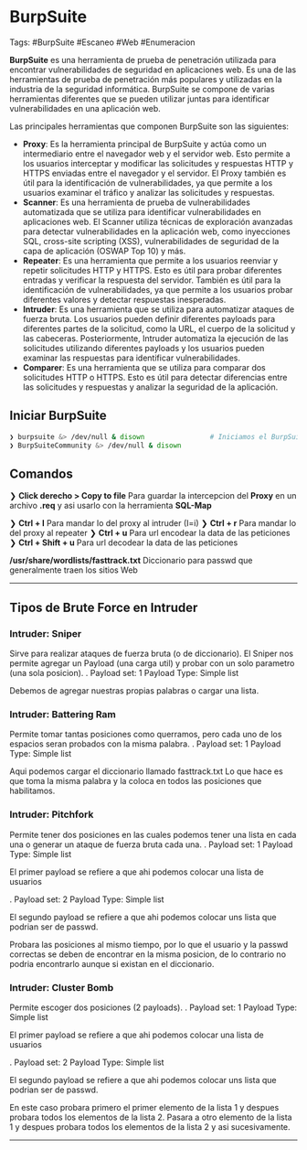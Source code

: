 # BurpSuite 

Tags: #BurpSuite #Escaneo  #Web #Enumeracion 

**BurpSuite** es una herramienta de prueba de penetración utilizada para encontrar vulnerabilidades de seguridad en aplicaciones web. Es una de las herramientas de prueba de penetración más populares y utilizadas en la industria de la seguridad informática. BurpSuite se compone de varias herramientas diferentes que se pueden utilizar juntas para identificar vulnerabilidades en una aplicación web.

Las principales herramientas que componen BurpSuite son las siguientes:

-   **Proxy**: Es la herramienta principal de BurpSuite y actúa como un intermediario entre el navegador web y el servidor web. Esto permite a los usuarios interceptar y modificar las solicitudes y respuestas HTTP y HTTPS enviadas entre el navegador y el servidor. El Proxy también es útil para la identificación de vulnerabilidades, ya que permite a los usuarios examinar el tráfico y analizar las solicitudes y respuestas.
-   **Scanner**: Es una herramienta de prueba de vulnerabilidades automatizada que se utiliza para identificar vulnerabilidades en aplicaciones web. El Scanner utiliza técnicas de exploración avanzadas para detectar vulnerabilidades en la aplicación web, como inyecciones SQL, cross-site scripting (XSS), vulnerabilidades de seguridad de la capa de aplicación (OSWAP Top 10) y más.
-   **Repeater**: Es una herramienta que permite a los usuarios reenviar y repetir solicitudes HTTP y HTTPS. Esto es útil para probar diferentes entradas y verificar la respuesta del servidor. También es útil para la identificación de vulnerabilidades, ya que permite a los usuarios probar diferentes valores y detectar respuestas inesperadas.
-   **Intruder**: Es una herramienta que se utiliza para automatizar ataques de fuerza bruta. Los usuarios pueden definir diferentes payloads para diferentes partes de la solicitud, como la URL, el cuerpo de la solicitud y las cabeceras. Posteriormente, Intruder automatiza la ejecución de las solicitudes utilizando diferentes payloads y los usuarios pueden examinar las respuestas para identificar vulnerabilidades.
-   **Comparer**: Es una herramienta que se utiliza para comparar dos solicitudes HTTP o HTTPS. Esto es útil para detectar diferencias entre las solicitudes y respuestas y analizar la seguridad de la aplicación.

## Iniciar BurpSuite 

```bash
❯ burpsuite &> /dev/null & disown                # Iniciamos el BurpSuite y lo mandamos a segundo plano e independizar el proceso del BurpSuite
❯ BurpSuiteCommunity &> /dev/null & disown
```

## Comandos

❯ **Click derecho > Copy to file** Para guardar la intercepcion del **Proxy** en un archivo **.req** y asi usarlo con la herramienta **SQL-Map**

❯ **Ctrl + I** Para mandar lo del proxy al intruder (I=i)
❯ **Ctrl + r** Para mandar lo del proxy al repeater
❯ **Ctrl + u** Para url encodear la data de las peticiones
❯ **Ctrl + Shift + u** Para url decodear la data de las peticiones

**/usr/share/wordlists/fasttrack.txt** Diccionario para passwd que generalmente traen los sitios Web 

****
## Tipos de Brute Force en Intruder
### Intruder: Sniper

Sirve para realizar ataques de fuerza bruta (o de diccionario). El Sniper nos permite agregar un Payload (una carga util) y probar con un solo parametro (una sola posicion). 
.
	Payload set: 1
	Payload Type: Simple list

Debemos de agregar nuestras propias palabras o cargar una lista.

### Intruder: Battering Ram
Permite tomar tantas posiciones como querramos, pero cada uno de los espacios seran probados con la misma palabra.
.
	Payload set: 1
	Payload Type: Simple list

Aqui podemos cargar el diccionario llamado fasttrack.txt
Lo que hace es que toma la misma palabra y la coloca en todos las posiciones que habilitamos. 

### Intruder: Pitchfork
Permite tener dos posiciones en las cuales podemos tener una lista en cada una o generar un ataque de fuerza bruta cada una.
.
	Payload set: 1
	Payload Type: Simple list

El primer payload se refiere a que ahi podemos colocar una lista de usuarios

.
	Payload set: 2
	Payload Type: Simple list

El segundo payload se refiere a que ahi podemos colocar uns lista que podrian ser de passwd.

Probara las posiciones al mismo tiempo, por lo que el usuario y la passwd correctas se deben de encontrar en la misma posicion, de lo contrario no podria encontrarlo aunque si existan en el diccionario.

### Intruder: Cluster Bomb
Permite escoger dos posiciones (2 payloads).
.
	Payload set: 1
	Payload Type: Simple list

El primer payload se refiere a que ahi podemos colocar una lista de usuarios

.
	Payload set: 2
	Payload Type: Simple list

El segundo payload se refiere a que ahi podemos colocar uns lista que podrian ser de passwd.

En este caso probara primero el primer elemento de la lista 1 y despues probara todos los elementos de la lista 2. Pasara a otro elemento de la lista 1 y despues probara todos los elementos de la lista 2 y asi sucesivamente. 
****





